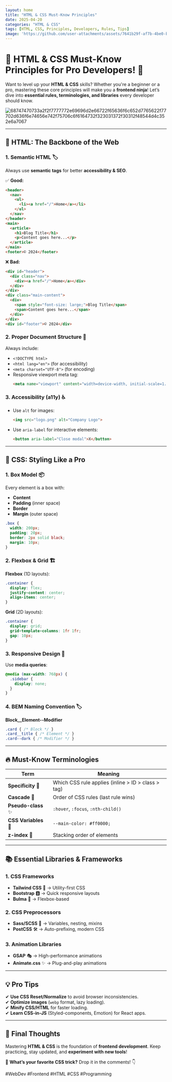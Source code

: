 ```yaml
---
layout: home
title: "HTML & CSS Must-Know Principles"
date: 2025-04-20
categories: "HTML & CSS"
tags: [HTML, CSS, Principles, Developers, Rules, Tips]
image: 'https://github.com/user-attachments/assets/7641b29f-af7b-4be0-b870-6ba53581e57d'
---
```


# 🚀 **HTML & CSS Must-Know Principles for Pro Developers!** 🎨  

Want to level up your **HTML & CSS** skills? Whether you're a beginner or a pro, mastering these core principles will make you a **frontend ninja**! Let’s dive into **essential rules, terminologies, and libraries** every developer should know.  

![68747470733a2f2f7777772e69696d2e66722f65636f6c652d7765622f77702d636f6e74656e742f75706c6f6164732f323031372f30312f48544d4c352e6a7067](https://github.com/user-attachments/assets/7641b29f-af7b-4be0-b870-6ba53581e57d)

---

## **📜 HTML: The Backbone of the Web**  

### **1. Semantic HTML 🏷️**  
Always use **semantic tags** for better **accessibility & SEO**.  

✅ **Good:**  
```html
<header>
  <nav>
    <ul>
      <li><a href="/">Home</a></li>
    </ul>
  </nav>
</header>
<main>
  <article>
    <h1>Blog Title</h1>
    <p>Content goes here...</p>
  </article>
</main>
<footer>© 2024</footer>
```

❌ **Bad:**  
```html
<div id="header">
  <div class="nav">
    <div><a href="/">Home</a></div>
  </div>
</div>
<div class="main-content">
  <div>
    <span style="font-size: large;">Blog Title</span>
    <span>Content goes here...</span>
  </div>
</div>
<div id="footer">© 2024</div>
```

### **2. Proper Document Structure 📑**  
Always include:  
- `<!DOCTYPE html>`  
- `<html lang="en">` (for accessibility)  
- `<meta charset="UTF-8">` (for encoding)  
- Responsive viewport meta tag:  
  ```html
  <meta name="viewport" content="width=device-width, initial-scale=1.0">
  ```

### **3. Accessibility (a11y) ♿**  
- Use `alt` for images:  
  ```html
  <img src="logo.png" alt="Company Logo">
  ```
- Use `aria-label` for interactive elements:  
  ```html
  <button aria-label="Close modal">X</button>
  ```

---

## **🎨 CSS: Styling Like a Pro**  

### **1. Box Model 📦**  
Every element is a box with:  
- **Content**  
- **Padding** (inner space)  
- **Border**  
- **Margin** (outer space)  

```css
.box {
  width: 200px;
  padding: 20px;
  border: 2px solid black;
  margin: 10px;
}
```

### **2. Flexbox & Grid 🏗️**  
**Flexbox** (1D layouts):  
```css
.container {
  display: flex;
  justify-content: center;
  align-items: center;
}
```

**Grid** (2D layouts):  
```css
.container {
  display: grid;
  grid-template-columns: 1fr 1fr;
  gap: 10px;
}
```

### **3. Responsive Design 📱**  
Use **media queries**:  
```css
@media (max-width: 768px) {
  .sidebar {
    display: none;
  }
}
```

### **4. BEM Naming Convention 🏷️**  
**Block__Element--Modifier**  
```css
.card { /* Block */ }
.card__title { /* Element */ }
.card--dark { /* Modifier */ }
```

---

## **🔥 Must-Know Terminologies**  
| Term | Meaning |
|------|---------|
| **Specificity** 🎯 | Which CSS rule applies (inline > ID > class > tag) |
| **Cascade** 🌊 | Order of CSS rules (last rule wins) |
| **Pseudo-class** ✨ | `:hover`, `:focus`, `:nth-child()` |
| **CSS Variables** 🎨 | `--main-color: #ff0000;` |
| **z-index** 📌 | Stacking order of elements |

---

## **📚 Essential Libraries & Frameworks**  

### **1. CSS Frameworks**  
- **Tailwind CSS** 🎨 → Utility-first CSS  
- **Bootstrap** 🅱 → Quick responsive layouts  
- **Bulma** 💪 → Flexbox-based  

### **2. CSS Preprocessors**  
- **Sass/SCSS** 🎨 → Variables, nesting, mixins  
- **PostCSS** 🛠️ → Auto-prefixing, modern CSS  

### **3. Animation Libraries**  
- **GSAP** 🎭 → High-performance animations  
- **Animate.css** ✨ → Plug-and-play animations  

---

## **💡 Pro Tips**  
✔ **Use CSS Reset/Normalize** to avoid browser inconsistencies.  
✔ **Optimize images** (`webp` format, lazy loading).  
✔ **Minify CSS/HTML** for faster loading.  
✔ **Learn CSS-in-JS** (Styled-components, Emotion) for React apps.  

---

## **🚀 Final Thoughts**  
Mastering **HTML & CSS** is the foundation of **frontend development**. Keep practicing, stay updated, and **experiment with new tools**!  

💬 **What’s your favorite CSS trick?** Drop it in the comments! 👇  

#WebDev #Frontend #HTML #CSS #Programming
